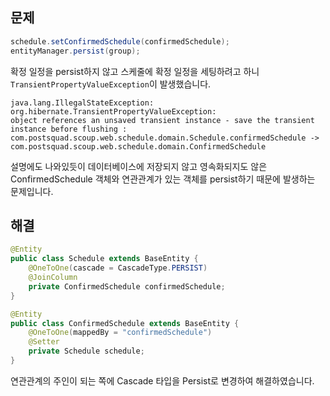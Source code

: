 ## 문제


```java
schedule.setConfirmedSchedule(confirmedSchedule);
entityManager.persist(group);
```
확정 일정을 persist하지 않고 스케줄에 확정 일정을 세팅하려고 하니 `TransientPropertyValueException`이 발생했습니다. 

```
java.lang.IllegalStateException: org.hibernate.TransientPropertyValueException: 
object references an unsaved transient instance - save the transient instance before flushing : 
com.postsquad.scoup.web.schedule.domain.Schedule.confirmedSchedule -> com.postsquad.scoup.web.schedule.domain.ConfirmedSchedule
```

설명에도 나와있듯이 데이터베이스에 저장되지 않고 영속화되지도 않은 ConfirmedSchedule 객체와 연관관계가 있는 객체를 persist하기 때문에 발생하는 문제입니다.

## 해결
```java
@Entity
public class Schedule extends BaseEntity {
    @OneToOne(cascade = CascadeType.PERSIST)
    @JoinColumn
    private ConfirmedSchedule confirmedSchedule;
}
```

```java
@Entity
public class ConfirmedSchedule extends BaseEntity {
    @OneToOne(mappedBy = "confirmedSchedule")
    @Setter
    private Schedule schedule;
}
```

연관관계의 주인이 되는 쪽에 Cascade 타입을 Persist로 변경하여 해결하였습니다.
